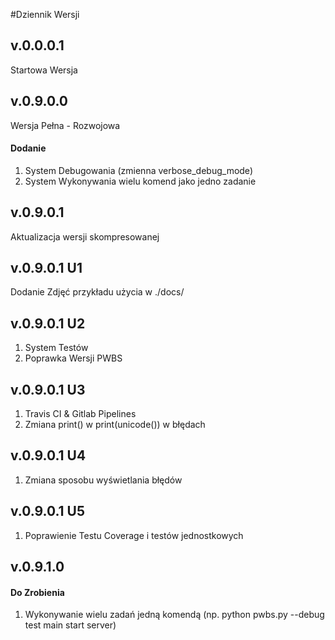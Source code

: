 #Dziennik Wersji
## v.0.0.0.1
Startowa Wersja
## v.0.9.0.0
Wersja Pełna - Rozwojowa
#### Dodanie
1. System Debugowania (zmienna verbose_debug_mode)
2. System Wykonywania wielu komend jako jedno zadanie
## v.0.9.0.1
Aktualizacja wersji skompresowanej
## v.0.9.0.1 U1
Dodanie Zdjęć przykładu użycia w ./docs/
## v.0.9.0.1 U2
1. System Testów
2. Poprawka Wersji PWBS
## v.0.9.0.1 U3
1. Travis CI & Gitlab Pipelines
2. Zmiana print() w print(unicode()) w błędach
## v.0.9.0.1 U4
1. Zmiana sposobu wyświetlania błędów
## v.0.9.0.1 U5
1. Poprawienie Testu Coverage i testów jednostkowych
## v.0.9.1.0
#### Do Zrobienia
1. Wykonywanie wielu zadań jedną komendą (np. python pwbs.py --debug test main start server)
